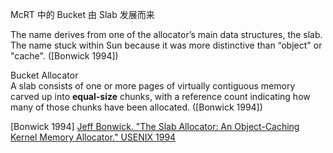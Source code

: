 
McRT 中的 Bucket 由 Slab 发展而来  

The name derives from one of the allocator’s main data structures, the slab. The name stuck within Sun because it was more distinctive than “object" or "cache". (\[Bonwick 1994\])     

Bucket Allocator  
A slab consists of one or more pages of virtually contiguous memory carved up into **equal-size** chunks, with a reference count indicating how many of those chunks have been allocated. (\[Bonwick 1994\])

\[Bonwick 1994\] [Jeff Bonwick. "The Slab Allocator: An Object-Caching Kernel Memory Allocator." USENIX 1994](https://www.usenix.org/legacy/publications/library/proceedings/bos94/bonwick.html)  